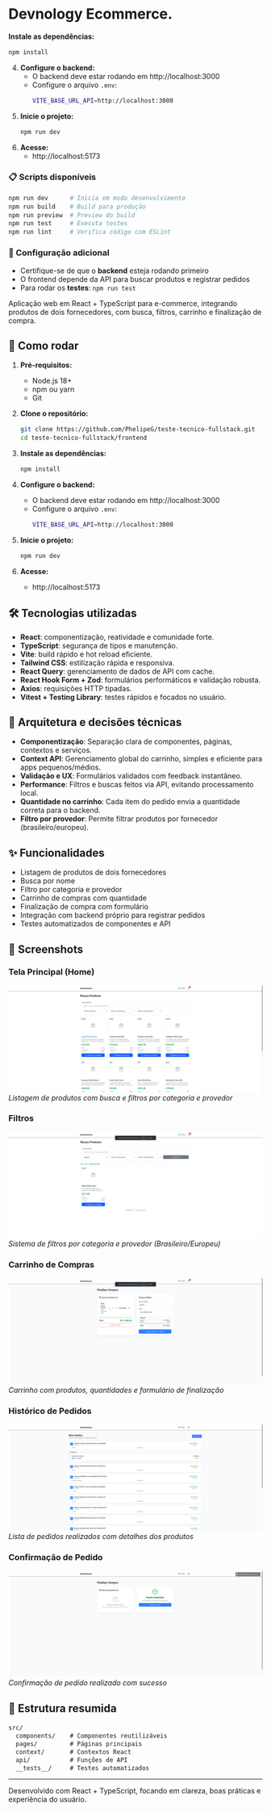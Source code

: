 # Devnology Ecommerce. 

**Instale as dependências:**
   ```bash
   npm install
   ```
4. **Configure o backend:**
   - O backend deve estar rodando em http://localhost:3000
   - Configure o arquivo `.env`:
     ```bash
     VITE_BASE_URL_API=http://localhost:3000
     ```
5. **Inicie o projeto:**
   ```bash
   npm run dev
   ```
6. **Acesse:**
   - http://localhost:5173

### 📋 Scripts disponíveis
```bash
npm run dev      # Inicia em modo desenvolvimento
npm run build    # Build para produção
npm run preview  # Preview do build
npm run test     # Executa testes
npm run lint     # Verifica código com ESLint
```

### 🔧 Configuração adicional
- Certifique-se de que o **backend** esteja rodando primeiro
- O frontend depende da API para buscar produtos e registrar pedidos
- Para rodar os **testes**: `npm run test`

Aplicação web em React + TypeScript para e-commerce, integrando produtos de dois fornecedores, com busca, filtros, carrinho e finalização de compra.

## 🚀 Como rodar

1. **Pré-requisitos:**
   - Node.js 18+
   - npm ou yarn
   - Git

2. **Clone o repositório:**
   ```bash
   git clone https://github.com/PhelipeG/teste-tecnico-fullstack.git
   cd teste-tecnico-fullstack/frontend
   ```

3. **Instale as dependências:**
   ```bash
   npm install
   ```
3. **Configure o backend:**
   - O backend deve estar rodando em http://localhost:3000
   - Configure o arquivo `.env`:
     ```bash
     VITE_BASE_URL_API=http://localhost:3000
     ```
4. **Inicie o projeto:**
   ```bash
   npm run dev
   ```
5. **Acesse:**
   - http://localhost:5173

## 🛠️ Tecnologias utilizadas
- **React**: componentização, reatividade e comunidade forte.
- **TypeScript**: segurança de tipos e manutenção.
- **Vite**: build rápido e hot reload eficiente.
- **Tailwind CSS**: estilização rápida e responsiva.
- **React Query**: gerenciamento de dados de API com cache.
- **React Hook Form + Zod**: formulários performáticos e validação robusta.
- **Axios**: requisições HTTP tipadas.
- **Vitest + Testing Library**: testes rápidos e focados no usuário.

## 📐 Arquitetura e decisões técnicas
- **Componentização**: Separação clara de componentes, páginas, contextos e serviços.
- **Context API**: Gerenciamento global do carrinho, simples e eficiente para apps pequenos/médios.
- **Validação e UX**: Formulários validados com feedback instantâneo.
- **Performance**: Filtros e buscas feitos via API, evitando processamento local.
- **Quantidade no carrinho**: Cada item do pedido envia a quantidade correta para o backend.
- **Filtro por provedor**: Permite filtrar produtos por fornecedor (brasileiro/europeu).

## ✨ Funcionalidades
- Listagem de produtos de dois fornecedores
- Busca por nome
- Filtro por categoria e provedor
- Carrinho de compras com quantidade
- Finalização de compra com formulário
- Integração com backend próprio para registrar pedidos
- Testes automatizados de componentes e API

## 📸 Screenshots

### Tela Principal (Home)
![Tela Home](public/screenshorts/tela-home.png)
*Listagem de produtos com busca e filtros por categoria e provedor*

### Filtros
![Tela Filtros](public/screenshorts/tela-filtros.png)
*Sistema de filtros por categoria e provedor (Brasileiro/Europeu)*

### Carrinho de Compras
![Tela Carrinho](public/screenshorts/tela-carrinho.png)
*Carrinho com produtos, quantidades e formulário de finalização*

### Histórico de Pedidos
![Tela Pedidos](public/screenshorts/tela-pedidos.png)
*Lista de pedidos realizados com detalhes dos produtos*

### Confirmação de Pedido
![Tela Pedido Success](public/screenshorts/tela-pedido-success.png)
*Confirmação de pedido realizado com sucesso*

## 📁 Estrutura resumida
```
src/
  components/    # Componentes reutilizáveis
  pages/         # Páginas principais
  context/       # Contextos React
  api/           # Funções de API
  __tests__/     # Testes automatizados
```

---
Desenvolvido com React + TypeScript, focando em clareza, boas práticas e experiência do usuário.